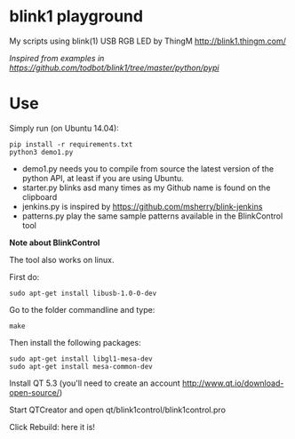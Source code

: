 # blink1 playground

My scripts using blink(1) USB RGB LED by ThingM http://blink1.thingm.com/

*Inspired from examples in https://github.com/todbot/blink1/tree/master/python/pypi*

# Use

Simply run (on Ubuntu 14.04):

	pip install -r requirements.txt
	python3 demo1.py

* demo1.py needs you to compile from source the latest version of the python API, at least if you are using Ubuntu.
* starter.py blinks asd many times as my Github name is found on the clipboard
* jenkins.py is inspired by https://github.com/msherry/blink-jenkins
* patterns.py play the same sample patterns available in the BlinkControl tool

**Note about BlinkControl**

The tool also works on linux.

First do:

	sudo apt-get install libusb-1.0-0-dev

Go to the folder commandline and type:

	make

Then install the following packages:

	sudo apt-get install libgl1-mesa-dev
	sudo apt-get install mesa-common-dev

Install QT 5.3 (you'll need to create an account http://www.qt.io/download-open-source/)

Start QTCreator and open qt/blink1control/blink1control.pro

Click Rebuild: here it is!

